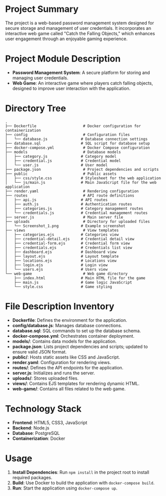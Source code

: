 # Project Summary
The project is a web-based password management system designed for secure storage and management of user credentials. It incorporates an interactive web game called "Catch the Falling Objects," which enhances user engagement through an enjoyable gaming experience.

# Project Module Description
- **Password Management System**: A secure platform for storing and managing user credentials.
- **Web Game**: An interactive game where players catch falling objects, designed to improve user interaction with the application.

# Directory Tree
```
.
├── Dockerfile                     # Docker configuration for containerization
├── config                         # Configuration files
│   └── database.js               # Database connection settings
├── database.sql                  # SQL script for database setup
├── docker-compose.yml             # Docker Compose configuration
├── models                         # Database models
│   ├── category.js               # Category model
│   ├── credential.js             # Credential model
│   └── user.js                   # User model
├── package.json                   # Project dependencies and scripts
├── public                         # Public assets
│   ├── css/style.css             # Stylesheet for the web application
│   └── js/main.js                # Main JavaScript file for the web application
├── render.yaml                    # Rendering configuration
├── routes                         # API route definitions
│   ├── api.js                    # API routes
│   ├── auth.js                   # Authentication routes
│   ├── categories.js             # Category management routes
│   └── credentials.js            # Credential management routes
├── server.js                      # Main server file
├── uploads                        # Directory for uploaded files
│   └── Screenshot_1.png          # Example screenshot
├── views                          # View templates
│   ├── categories.ejs            # Categories view
│   ├── credential-detail.ejs     # Credential detail view
│   ├── credential-form.ejs       # Credential form view
│   ├── credentials.ejs           # Credentials list view
│   ├── dashboard.ejs             # Dashboard view
│   ├── layout.ejs                # Layout template
│   ├── locations.ejs             # Locations view
│   ├── login.ejs                 # Login view
│   └── users.ejs                 # Users view
└── web-game                       # Web game directory
    ├── index.html                # Main HTML file for the game
    ├── main.js                   # Game logic JavaScript
    └── style.css                 # Game styling
```

# File Description Inventory
- **Dockerfile**: Defines the environment for the application.
- **config/database.js**: Manages database connections.
- **database.sql**: SQL commands to set up the database schema.
- **docker-compose.yml**: Orchestrates container deployment.
- **models/**: Contains data models for the application.
- **package.json**: Lists project dependencies and scripts; updated to ensure valid JSON format.
- **public/**: Hosts static assets like CSS and JavaScript.
- **render.yaml**: Configuration for rendering views.
- **routes/**: Defines the API endpoints for the application.
- **server.js**: Initializes and runs the server.
- **uploads/**: Stores uploaded files.
- **views/**: Contains EJS templates for rendering dynamic HTML.
- **web-game/**: Contains all files related to the web game.

# Technology Stack
- **Frontend**: HTML5, CSS3, JavaScript
- **Backend**: Node.js
- **Database**: PostgreSQL
- **Containerization**: Docker

# Usage
1. **Install Dependencies**: Run `npm install` in the project root to install required packages.
2. **Build**: Use Docker to build the application with `docker-compose build`.
3. **Run**: Start the application using `docker-compose up`.
